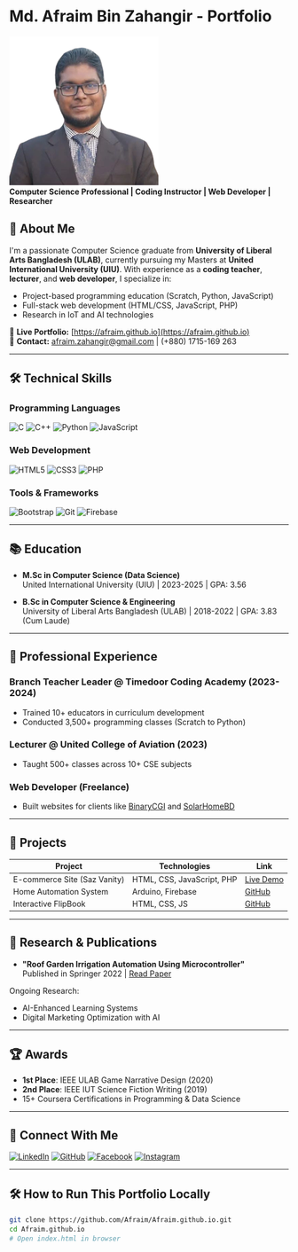 # Md. Afraim Bin Zahangir - Portfolio

![Portfolio Screenshot](img/profile.png)  
**Computer Science Professional | Coding Instructor | Web Developer | Researcher**

## 🌟 About Me
I'm a passionate Computer Science graduate from **University of Liberal Arts Bangladesh (ULAB)**, currently pursuing my Masters at **United International University (UIU)**. With experience as a **coding teacher**, **lecturer**, and **web developer**, I specialize in:
- Project-based programming education (Scratch, Python, JavaScript)
- Full-stack web development (HTML/CSS, JavaScript, PHP)
- Research in IoT and AI technologies

🔗 **Live Portfolio:** [https://afraim.github.io](https://afraim.github.io)  
📧 **Contact:** afraim.zahangir@gmail.com | (+880) 1715-169 263

---

## 🛠 Technical Skills
### Programming Languages
![C](https://img.shields.io/badge/C-A8B9CC?logo=c&logoColor=white)
![C++](https://img.shields.io/badge/C++-00599C?logo=c%2B%2B&logoColor=white)
![Python](https://img.shields.io/badge/Python-3776AB?logo=python&logoColor=white)
![JavaScript](https://img.shields.io/badge/JavaScript-F7DF1E?logo=javascript&logoColor=black)

### Web Development
![HTML5](https://img.shields.io/badge/HTML5-E34F26?logo=html5&logoColor=white)
![CSS3](https://img.shields.io/badge/CSS3-1572B6?logo=css3&logoColor=white)
![PHP](https://img.shields.io/badge/PHP-777BB4?logo=php&logoColor=white)

### Tools & Frameworks
![Bootstrap](https://img.shields.io/badge/Bootstrap-7952B3?logo=bootstrap&logoColor=white)
![Git](https://img.shields.io/badge/Git-F05032?logo=git&logoColor=white)
![Firebase](https://img.shields.io/badge/Firebase-FFCA28?logo=firebase&logoColor=black)

---

## 📚 Education
- **M.Sc in Computer Science (Data Science)**  
  United International University (UIU) | 2023-2025 | GPA: 3.56

- **B.Sc in Computer Science & Engineering**  
  University of Liberal Arts Bangladesh (ULAB) | 2018-2022 | GPA: 3.83 (Cum Laude)

---

## 💼 Professional Experience
### **Branch Teacher Leader** @ Timedoor Coding Academy (2023-2024)
- Trained 10+ educators in curriculum development
- Conducted 3,500+ programming classes (Scratch to Python)

### **Lecturer** @ United College of Aviation (2023)
- Taught 500+ classes across 10+ CSE subjects

### **Web Developer** (Freelance)
- Built websites for clients like [BinaryCGI](https://binarycgi.com) and [SolarHomeBD](https://solarhomebd.com)

---

## 🚀 Projects
| Project | Technologies | Link |
|---------|-------------|------|
| E-commerce Site (Saz Vanity) | HTML, CSS, JavaScript, PHP | [Live Demo](https://sazvanity.com) |
| Home Automation System | Arduino, Firebase | [GitHub](https://github.com/Afraim/ARC) |
| Interactive FlipBook | HTML, CSS, JS | [GitHub](https://github.com/Afraim/flipBook) |

---

## 📝 Research & Publications
- **"Roof Garden Irrigation Automation Using Microcontroller"**  
  Published in Springer 2022 | [Read Paper](https://link.springer.com/chapter/10.1007/978-981-19-5224-1_36)

Ongoing Research:
- AI-Enhanced Learning Systems
- Digital Marketing Optimization with AI

---

## 🏆 Awards
- **1st Place**: IEEE ULAB Game Narrative Design (2020)
- **2nd Place**: IEEE IUT Science Fiction Writing (2019)
- 15+ Coursera Certifications in Programming & Data Science

---

## 🔗 Connect With Me
[![LinkedIn](https://img.shields.io/badge/LinkedIn-0A66C2?logo=linkedin&logoColor=white)](https://www.linkedin.com/in/afraim-zahangir/)
[![GitHub](https://img.shields.io/badge/GitHub-181717?logo=github&logoColor=white)](https://github.com/Afraim)
[![Facebook](https://img.shields.io/badge/Facebook-1877F2?logo=facebook&logoColor=white)](https://www.facebook.com/afraim.zahangir/)
[![Instagram](https://img.shields.io/badge/Instagram-E4405F?logo=instagram&logoColor=white)](https://www.instagram.com/ibn_zahangir/)

---

## 🛠 How to Run This Portfolio Locally
```bash
git clone https://github.com/Afraim/Afraim.github.io.git
cd Afraim.github.io
# Open index.html in browser
